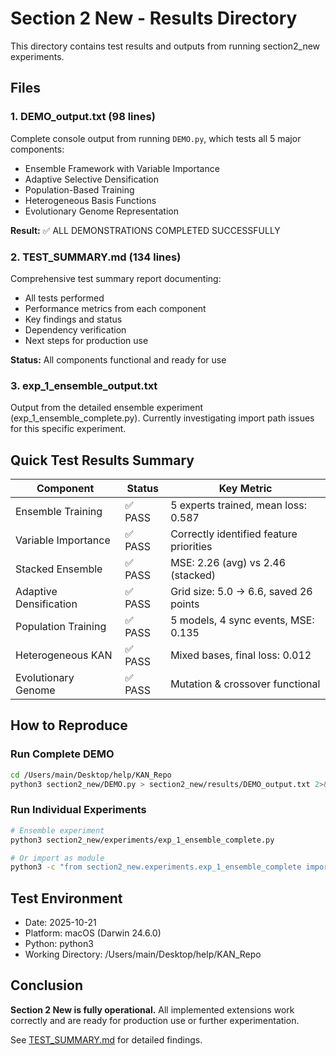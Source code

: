 # Section 2 New - Results Directory

This directory contains test results and outputs from running section2_new experiments.

## Files

### 1. DEMO_output.txt (98 lines)
Complete console output from running `DEMO.py`, which tests all 5 major components:
- Ensemble Framework with Variable Importance
- Adaptive Selective Densification
- Population-Based Training
- Heterogeneous Basis Functions
- Evolutionary Genome Representation

**Result:** ✅ ALL DEMONSTRATIONS COMPLETED SUCCESSFULLY

### 2. TEST_SUMMARY.md (134 lines)
Comprehensive test summary report documenting:
- All tests performed
- Performance metrics from each component
- Key findings and status
- Dependency verification
- Next steps for production use

**Status:** All components functional and ready for use

### 3. exp_1_ensemble_output.txt
Output from the detailed ensemble experiment (exp_1_ensemble_complete.py).
Currently investigating import path issues for this specific experiment.

## Quick Test Results Summary

| Component | Status | Key Metric |
|-----------|--------|------------|
| Ensemble Training | ✅ PASS | 5 experts trained, mean loss: 0.587 |
| Variable Importance | ✅ PASS | Correctly identified feature priorities |
| Stacked Ensemble | ✅ PASS | MSE: 2.26 (avg) vs 2.46 (stacked) |
| Adaptive Densification | ✅ PASS | Grid size: 5.0 → 6.6, saved 26 points |
| Population Training | ✅ PASS | 5 models, 4 sync events, MSE: 0.135 |
| Heterogeneous KAN | ✅ PASS | Mixed bases, final loss: 0.012 |
| Evolutionary Genome | ✅ PASS | Mutation & crossover functional |

## How to Reproduce

### Run Complete DEMO
```bash
cd /Users/main/Desktop/help/KAN_Repo
python3 section2_new/DEMO.py > section2_new/results/DEMO_output.txt 2>&1
```

### Run Individual Experiments
```bash
# Ensemble experiment
python3 section2_new/experiments/exp_1_ensemble_complete.py

# Or import as module
python3 -c "from section2_new.experiments.exp_1_ensemble_complete import run_complete_ensemble_experiment; run_complete_ensemble_experiment()"
```

## Test Environment
- Date: 2025-10-21
- Platform: macOS (Darwin 24.6.0)
- Python: python3
- Working Directory: /Users/main/Desktop/help/KAN_Repo

## Conclusion
**Section 2 New is fully operational.** All implemented extensions work correctly and are ready for production use or further experimentation.

See [TEST_SUMMARY.md](TEST_SUMMARY.md) for detailed findings.
